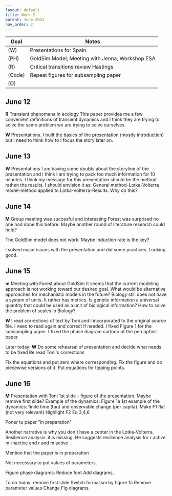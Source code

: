 ```yaml
---
layout: default
title: Week 2
parent: June 2023
nav_order: 2
---
```


| Goal | Notes |                                                     
| ----------- | ----------- |                                        
|(W)| Presentations for Spain |
|(PH)|GoldSim Model; Meeting with Jenna; Workshop ESA|
|(R)|Critical transitions review Hastings|
|(Code)|Repeat figures for subsampling paper|
|(O)| |


## June 12

**R** Transient phenomena in ecology
This paper provides me a few convenient definitions of transient dynamics and I think they are trying to solve the same problem we are trying to solve ourselves.


**W** Presentations. I built the basics of the presentation (mostly introduction) but I need to think how to I focus the story later on.

## June 13

**W** Presentations
I am having some doubts about the storyline of the presentation and I think I am trying to pack too much information for 10 minutes.
I think my message for this presentation should be the method rathen the results. I should envision it as: General method-Lotka-Volterra model-method applied to Lotka-Volterra-Results. Why do this?

## June 14
**M** Group meeting was succesful and interesting
Forest was surprised no one had done this before. Maybe another round of literature research could help?

The GoldSim model does not work. Maybe induction rate is the key?

I solved major issues with the presentation and did some practices. Looking good.


## June 15
**m** Meeting with Forest about GoldSim
It seems that the current modeling approach is not working toward our desired goal. What would be alternative approaches for mechanistic models in the future?
Biology still does not have a system of units. It rather has metrics.
Is genetic information a universal quantity that could be used as a unit of biological information?
How to solve the problem of scales in Biology?

**W**
I read corrections of text by Toni and I incorporated to the original source file. I need to read again and correct if needed.
I fixed Figure 1 for the subsampling paper.
I fixed the phase diagram cartoon of the percapfinit paper.

Later today:
**W**
Do some rehearsal of presentation and decide what needs to be fixed
Re read Toni's corrections

Fix the equations and put zero where corresponding.
Fix the figure and do piecewise versions of it.
Put equations for tipping points.

## June 16

**M** Presentation with Toni
1st slide - figure of the presentation. Maybe remove first slide?
Example of the dynamics: Figure 1a
1st example of the dynamics: finite time (tau) and observable change (per capita).
Make F1 flat (not very relevant)
Highlight F2
Eq 3,4,6

Poner tu paper "in preparation"

Another narrative is why you don't have a center in the Lotka-Volterra.
Resilience analysis: it is missing.
He suggests resilience analysis for r active m-inactive and r and m active

Mention that the paper is in preparation

Not necessary to put values of parameters.

Figure phase diagrams:
Reduce font
Add diagrams.

To do today:
 remove first slide
 Switch formalism by figure 1a
 Remove parameter values
 Change Fig diagrams.
